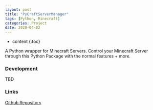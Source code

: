 ```yaml
---
layout: post
title: "PyCraftServerManager"
tags: [Python, Minecraft]
categories: Project
date: 2020-04-02
---
```


* content
{:toc}

A Python wrapper for Minecraft Servers. Control your Minecraft Server through this Python Package with the normal features + more.

### Development

TBD

### Links

[Github Repository](https://github.com/anthonymendez/PyCraftServerManager)